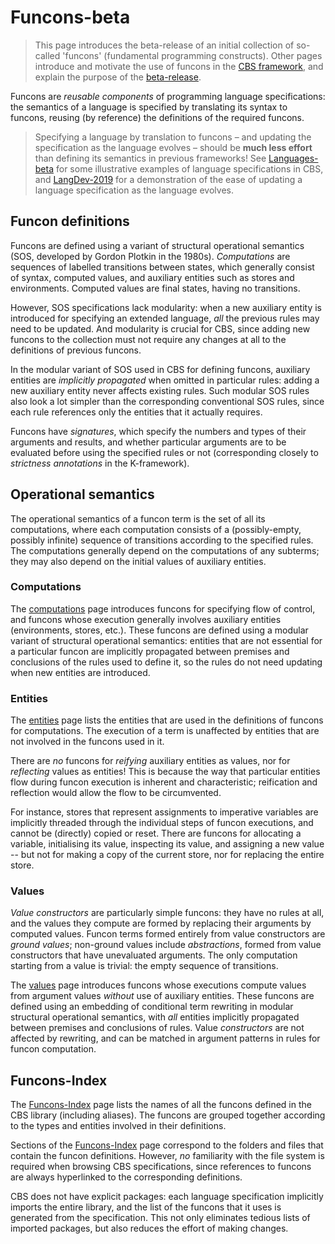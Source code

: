 # Funcons-beta

> This page introduces the beta-release of an initial collection of so-called 'funcons' (fundamental programming constructs).
> Other pages introduce and motivate the use of funcons in the [CBS framework], and explain the purpose of the [beta-release].

Funcons are *reusable components* of programming language specifications: the semantics of a language is specified by translating its syntax to funcons, reusing (by reference) the definitions of the required funcons.

> Specifying a language by translation to funcons  – and updating the specification as the language evolves – should be **much less effort** than defining its semantics in previous frameworks!
> See [Languages-beta] for some illustrative examples of language specifications in CBS, and [LangDev-2019] for a demonstration of the ease of updating a language specification as the language evolves.

## Funcon definitions

Funcons are defined using a variant of structural operational semantics (SOS, developed by Gordon Plotkin in the 1980s).
*Computations* are sequences of labelled transitions between states, which generally consist of syntax, computed values, and auxiliary entities such as stores and environments.
Computed values are final states, having no transitions.

However, SOS specifications lack modularity: when a new auxiliary entity is introduced for specifying an extended language, *all* the previous rules may need to be updated.
And modularity is crucial for CBS, since adding new funcons to the collection must not require any changes at all to the definitions of previous funcons.

In the modular variant of SOS used in CBS for defining funcons, auxiliary entities are *implicitly propagated* when omitted in particular rules:
adding a new auxiliary entity never affects existing rules.
Such modular SOS rules also look a lot simpler than the corresponding conventional SOS rules, since each rule references only the entities that it actually requires.

Funcons have *signatures*, which specify the numbers and types of their arguments and results, and whether particular arguments are to be evaluated before using the specified rules or not (corresponding closely to *strictness annotations* in the K-framework).

## Operational semantics

The operational semantics of a funcon term is the set of all its computations, where each computation consists of a (possibly-empty, possibly infinite) sequence of transitions according to the specified rules.
The computations generally depend on the computations of any subterms; they may also depend on the initial values of auxiliary entities.

### Computations

The [computations] page introduces funcons for specifying flow of control, and funcons whose execution generally involves auxiliary entities (environments, stores, etc.).
These funcons are defined using a modular variant of structural operational semantics: entities that are not essential for a particular funcon are implicitly propagated between premises and conclusions of the rules used to define it, so the rules do not need updating when new entities are introduced.

### Entities

The [entities] page lists the entities that are used in the definitions of funcons for computations. The execution of a term is unaffected by entities that are not involved in the funcons used in it.

There are *no* funcons for *reifying* auxiliary entities as values, nor for *reflecting* values as entities! 
This is because the way that particular entities flow during funcon execution is inherent and characteristic; reification and reflection would allow the flow to be circumvented.

For instance, stores that represent assignments to imperative variables are implicitly threaded through the individual steps of funcon executions, and cannot be (directly) copied or reset.
There are funcons for allocating a variable, initialising its value, inspecting its value, and assigning a new value -- but not for making a copy of the current store, nor for replacing the entire store.

### Values

*Value constructors* are particularly simple funcons: they have no rules at all, and the values they compute are formed by replacing their arguments by computed values.
Funcon terms formed entirely from value constructors are *ground values*; non-ground values include *abstractions*, formed from value constructors that have unevaluated arguments.
The only computation starting from a value is trivial: the empty sequence of transitions.

The [values] page introduces funcons whose executions compute values from argument values *without* use of auxiliary entities.
These funcons are defined using an embedding of conditional term rewriting in modular structural operational semantics, with *all* entities implicitly propagated between premises and conclusions of rules.
Value *constructors* are not affected by rewriting, and can be matched in argument patterns in rules for funcon computation.

## Funcons-Index

The [Funcons-Index] page lists the names of all the funcons defined in the CBS library (including aliases).
The funcons are grouped together according to the types and entities involved in their definitions.

Sections of the [Funcons-Index] page correspond to the folders and files that contain the funcon definitions.
However, *no* familiarity with the file system is required when browsing CBS specifications, since references to funcons are always hyperlinked to the corresponding definitions.

CBS does not have explicit packages: each language specification implicitly imports the entire library, and the list of the funcons that it uses is generated from the specification.
This not only eliminates tedious lists of imported packages, but also reduces the effort of making changes.


[CBS framework]:  /CBS-beta/
[Beta-release]:   /CBS-beta/#beta-release
[LangDev-2019]:   ../Unstable-Languages-beta/LangDev-2019
[Browsing guide]: /CBS-beta/docs/Browsing

[Languages-beta]: ../Languages-beta

[Funcons-Index]:  Funcons-Index
[Values]:         Values
[Computations]:   Computations
[Entities]:       Entities

